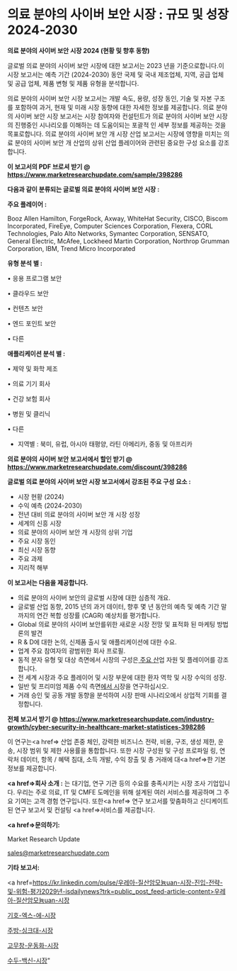 # 의료 분야의 사이버 보안 시장 : 규모 및 성장 2024-2030

<strong>의료 분야의 사이버 보안 시장 2024 (현황 및 향후 동향)</strong>

글로벌 의료 분야의 사이버 보안 시장에 대한 보고서는 2023 년을 기준으로합니다.이 시장 보고서는 예측 기간 (2024-2030) 동안 국제 및 국내 제조업체, 지역, 공급 업체 및 공급 업체, 제품 변형 및 제품 유형을 분석합니다.

의료 분야의 사이버 보안 시장 보고서는 개발 속도, 용량, 성장 동인, 기술 및 자본 구조를 포함하여 과거, 현재 및 미래 시장 동향에 대한 자세한 정보를 제공합니다. 의료 분야의 사이버 보안 시장 보고서는 시장 참여자와 컨설턴트가 의료 분야의 사이버 보안 시장의 진행중인 시나리오를 이해하는 데 도움이되는 포괄적 인 세부 정보를 제공하는 것을 목표로합니다. 의료 분야의 사이버 보안 개 시장 산업 보고서는 시장에 영향을 미치는 의료 분야의 사이버 보안 개 산업의 상위 산업 플레이어와 관련된 중요한 구성 요소를 강조합니다.



<strong>이 보고서의 PDF 브로셔 받기 @ <a href=https://www.marketresearchupdate.com/sample/398286>https://www.marketresearchupdate.com/sample/398286</a></strong>



<strong>다음과 같이 분류되는 글로벌 의료 분야의 사이버 보안 시장 :</strong>



<strong>주요 플레이어 :</strong>

Booz Allen Hamilton, ForgeRock, Axway, WhiteHat Security, CISCO, Biscom Incorporated, FireEye, Computer Sciences Corporation, Flexera, CORL Technologies, Palo Alto Networks, Symantec Corporation, SENSATO, General Electric, McAfee, Lockheed Martin Corporation, Northrop Grumman Corporation, IBM, Trend Micro Incorporated



<strong>유형 분석 별 :</strong>

• 응용 프로그램 보안

• 클라우드 보안

• 컨텐츠 보안

• 엔드 포인트 보안

• 다른



<strong>애플리케이션 분석 별 :</strong>

• 제약 및 화학 제조

• 의료 기기 회사

• 건강 보험 회사

• 병원 및 클리닉

• 다른

<ul>
  <li>지역별 : 북미, 유럽, 아시아 태평양, 라틴 아메리카, 중동 및 아프리카</li>
</ul>


<strong>의료 분야의 사이버 보안 보고서에서 할인 받기 @ <a href=https://www.marketresearchupdate.com/discount/398286>https://www.marketresearchupdate.com/discount/398286</a></strong>



<strong>글로벌 의료 분야의 사이버 보안 시장 보고서에서 강조된 주요 구성 요소 :</strong>
<ul>
  <li>시장 현황 (2024)</li>
  <li>수익 예측 (2024-2030)</li>
  <li>전년 대비 의료 분야의 사이버 보안 개 시장 성장</li>
  <li>세계의 신흥 시장</li>
  <li>의료 분야의 사이버 보안 개 시장의 상위 기업</li>
  <li>주요 시장 동인</li>
  <li>최신 시장 동향</li>
  <li>주요 과제</li>
  <li>지리적 해부</li>
</ul>


<strong>이 보고서는 다음을 제공합니다.</strong>
<ul>
  <li>의료 분야의 사이버 보안의 글로벌 시장에 대한 심층적 개요.</li>
  <li>글로벌 산업 동향, 2015 년의 과거 데이터, 향후 몇 년 동안의 예측 및 예측 기간 말까지의 연간 복합 성장률 (CAGR) 예상치를 평가합니다.</li>
  <li>Global 의료 분야의 사이버 보안를위한 새로운 시장 전망 및 표적화 된 마케팅 방법론의 발견</li>
  <li>R &amp; D에 대한 논의, 신제품 출시 및 애플리케이션에 대한 수요.</li>
  <li>업계 주요 참여자의 광범위한 회사 프로필.</li>
  <li>동적 분자 유형 및 대상 측면에서 시장의 구성은<a href=> 주요 산</a>업 자원 및 플레이어를 강조합니다.</li>
  <li>전 세계 시장과 주요 플레이어 및 시장 부문에 대한 환자 역학 및 시장 수익의 성장.</li>
  <li>일반 및 프리미엄 제품 수익 측면<a href=>에서 시</a>장을 연구하십시오.</li>
  <li>거래 승인 및 공동 개발 동향을 분석하여 시장 판매 시나리오에서 상업적 기회를 결정합니다.</li>
</ul>



<strong>전체 보고서 받기 @ <a href=https://www.marketresearchupdate.com/industry-growth/cyber-security-in-healthcare-market-statistices-398286>https://www.marketresearchupdate.com/industry-growth/cyber-security-in-healthcare-market-statistices-398286</a></strong>

이 연구는<a href=> 산업 존중</a> 체인, 강력한 비즈니스 전략, 비용, 구조, 생성 제한, 운송, 시장 범위 및 제한 사용률을 통합합니다. 또한 시장 구성원 및 구성 프로파일 링, 연락처 데이터, 항목 / 혜택 침대, 소득 개발, 수익 창출 및 총 거래에 대<a href=>한 기본 </a>정보를 제공합니다.



<strong><a href=>회사 소</a>개 :</strong>
는 대기업, 연구 기관 등의 수요를 충족시키는 시장 조사 기업입니다. 우리는 주로 의료, IT 및 CMFE 도메인을 위해 설계된 여러 서비스를 제공하며 그 주요 기여는 고객 경험 연구입니다. 또한<a href=> 연구 보</a>고서를 맞춤화하고 신디케이트 된 연구 보고서 및 컨설팅 <a href=>서비스</a>를 제공합니다.



<strong><a href=>문의하기:</a></strong>

Market Research Update

sales@marketresearchupdate.com



<strong>기타 보고서:</strong>

<a href=https://kr.linkedin.com/pulse/우레아-질산암모늄uan-시장-진입-전략-및-위험-평가2029년-isdailynews?trk=public_post_feed-article-content>우레아-질산암모늄uan-시장</a>

<a href=https://www.linkedin.com/pulse/기호-엑스-에-시장-현재-및-미래-성장-2029-consumer-connection-chronicles-24-/>기호-엑스-에-시장</a>

<a href=https://www.linkedin.com/pulse/주방-싱크대-시장-경쟁-분석-및-성장-잠재력-2029-trendsetters-talk-360-analysis-cbcxf/>주방-싱크대-시장</a>

<a href=https://www.linkedin.com/pulse/고무창-운동화-시장-규모-및-성장-2023-consumer-connection-chronicles-24--i0fff/>고무창-운동화-시장</a>

<a href=https://www.linkedin.com/pulse/수두-백신-시장-세분화-연구-및-목표-고객2030년-survey-savvy-insights-360-analysis-ecrcc/>수두-백신-시장</a>"
